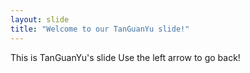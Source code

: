 ```yaml
---
layout: slide
title: "Welcome to our TanGuanYu slide!"
---
```

This is TanGuanYu's slide
Use the left arrow to go back!
